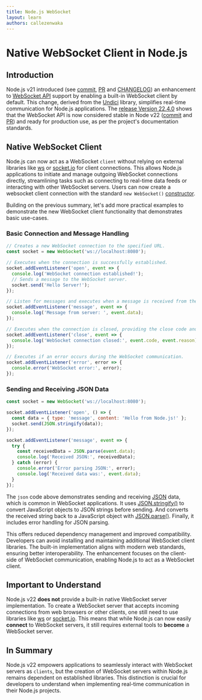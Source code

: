```yaml
---
title: Node.js WebSocket
layout: learn
authors: callezenwaka
---
```


# Native WebSocket Client in Node.js

## Introduction

Node.js v21 introduced (see [commit](https://github.com/nodejs/node/commit/e28dbe1c2b), [PR](https://github.com/nodejs/node/pull/49830) and [CHANGELOG](https://github.com/nodejs/node/blob/47a59bde2aadb3ad1b377c0ef12df7abc28840e9/doc/changelogs/CHANGELOG_V21.md#L1329-L1345)) an enhancement to [WebSocket API](https://developer.mozilla.org/en-US/docs/Web/API/WebSocket) support by enabling a built-in WebSocket client by default. This change, derived from the [Undici](https://undici.nodejs.org) library, simplifies real-time communication for Node.js applications. The [release Version 22.4.0](https://github.com/nodejs/node/releases/tag/v22.4.0) shows that the WebSocket API is now considered stable in Node v22 ([commit](https://github.com/nodejs/node/commit/16c0884d48) and [PR](https://github.com/nodejs/node/pull/53352)) and ready for production use, as per the project's documentation standards.

## Native WebSocket Client

Node.js can now act as a WebSocket `client` without relying on external libraries like [ws](https://www.npmjs.com/package/ws) or [socket.io](https://www.npmjs.com/package/socket.io) for client connections. This allows Node.js applications to initiate and manage outgoing WebSocket connections directly, streamlining tasks such as connecting to real-time data feeds or interacting with other WebSocket servers. Users can now create a websocket client connection with the standard `new WebSocket()` [constructor](https://developer.mozilla.org/en-US/docs/Web/API/WebSocket/WebSocket).

Building on the previous summary, let's add more practical examples to demonstrate the new WebSocket client functionality that demonstrates basic use-cases.

### Basic Connection and Message Handling

```javascript
// Creates a new WebSocket connection to the specified URL.
const socket = new WebSocket('ws://localhost:8080');

// Executes when the connection is successfully established.
socket.addEventListener('open', event => {
  console.log('WebSocket connection established!');
  // Sends a message to the WebSocket server.
  socket.send('Hello Server!');
});

// Listen for messages and executes when a message is received from the server.
socket.addEventListener('message', event => {
  console.log('Message from server: ', event.data);
});

// Executes when the connection is closed, providing the close code and reason.
socket.addEventListener('close', event => {
  console.log('WebSocket connection closed:', event.code, event.reason);
});

// Executes if an error occurs during the WebSocket communication.
socket.addEventListener('error', error => {
  console.error('WebSocket error:', error);
});
```

### Sending and Receiving JSON Data

```javascript
const socket = new WebSocket('ws://localhost:8080');

socket.addEventListener('open', () => {
  const data = { type: 'message', content: 'Hello from Node.js!' };
  socket.send(JSON.stringify(data));
});

socket.addEventListener('message', event => {
  try {
    const receivedData = JSON.parse(event.data);
    console.log('Received JSON:', receivedData);
  } catch (error) {
    console.error('Error parsing JSON:', error);
    console.log('Received data was:', event.data);
  }
});
```

The `json` code above demonstrates sending and receiving [JSON](https://developer.mozilla.org/en-US/docs/Learn_web_development/Core/Scripting/JSON) data, which is common in WebSocket applications. It uses [JSON.stringify()](https://developer.mozilla.org/en-US/docs/Web/JavaScript/Reference/Global_Objects/JSON/stringify) to convert JavaScript objects to JSON strings before sending. And converts the received string back to a JavaScript object with [JSON.parse()](https://developer.mozilla.org/en-US/docs/Web/JavaScript/Reference/Global_Objects/JSON/parse). Finally, it includes error handling for JSON parsing.

This offers reduced dependency management and improved compatibility. Developers can avoid installing and maintaining additional WebSocket client libraries. The built-in implementation aligns with modern web standards, ensuring better interoperability. The enhancement focuses on the client-side of WebSocket communication, enabling Node.js to act as a WebSocket client.

## Important to Understand

Node.js v22 **does not** provide a built-in native WebSocket server implementation. To create a WebSocket server that accepts incoming connections from web browsers or other clients, one still need to use libraries like [ws](https://www.npmjs.com/package/ws) or [socket.io](https://www.npmjs.com/package/socket.io). This means that while Node.js can now easily **connect** to WebSocket servers, it still requires external tools to **become** a WebSocket server.

## In Summary

Node.js v22 empowers applications to seamlessly interact with WebSocket servers as `clients`, but the creation of WebSocket servers within Node.js remains dependent on established libraries. This distinction is crucial for developers to understand when implementing real-time communication in their Node.js projects.
